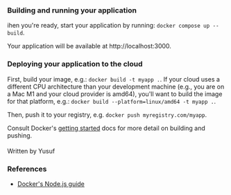 ### Building and running your application

ihen you're ready, start your application by running:
`docker compose up --build`.

Your application will be available at http://localhost:3000.

### Deploying your application to the cloud

First, build your image, e.g.: `docker build -t myapp .`.
If your cloud uses a different CPU architecture than your development
machine (e.g., you are on a Mac M1 and your cloud provider is amd64),
you'll want to build the image for that platform, e.g.:
`docker build --platform=linux/amd64 -t myapp .`.

Then, push it to your registry, e.g. `docker push myregistry.com/myapp`.

Consult Docker's [getting started](https://docs.docker.com/go/get-started-sharing/)
docs for more detail on building and pushing.

#### 
Written by Yusuf

### References
* [Docker's Node.js guide](https://docs.docker.com/language/nodejs/)
